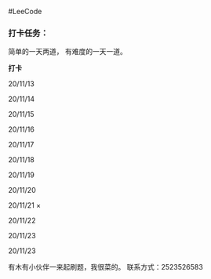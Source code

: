 #LeeCode



### 打卡任务：

简单的一天两道，
有难度的一天一道。

**打卡**

20/11/13

20/11/14

20/11/15

20/11/16

20/11/17

20/11/18

20/11/19

20/11/20

20/11/21   ×

20/11/22

20/11/23

20/11/23






有木有小伙伴一来起刷题，我很菜的。
联系方式：2523526583

